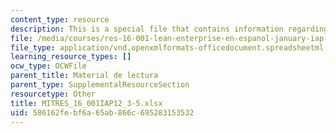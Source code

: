```yaml
---
content_type: resource
description: This is a special file that contains information regarding worksheet.
file: /media/courses/res-16-001-lean-enterprise-en-espanol-january-iap-2012/586162febf6a65ab866c695283153532_MITRES_16_001IAP12_3-5.xlsx
file_type: application/vnd.openxmlformats-officedocument.spreadsheetml.sheet
learning_resource_types: []
ocw_type: OCWFile
parent_title: Material de lectura
parent_type: SupplementalResourceSection
resourcetype: Other
title: MITRES_16_001IAP12_3-5.xlsx
uid: 586162fe-bf6a-65ab-866c-695283153532
---
```

